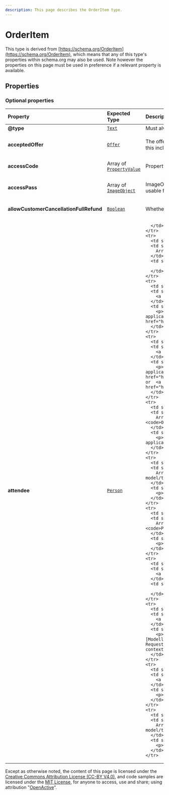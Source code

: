 ```yaml
---
description: This page describes the OrderItem type.
---
```


# OrderItem

This type is derived from [https://schema.org/OrderItem](https://schema.org/OrderItem), which means that any of this type's properties within schema.org may also be used. Note however the properties on this page must be used in preference if a relevant property is available.

## **Properties**

### **Optional properties**
    
<table>
  <thead>
    <tr>
      <th style="text-align:left">Property</th>
      <th style="text-align:left">Expected Type</th>
      <th style="text-align:left">Description</th>
    </tr>
  </thead>
  <tbody>
    <tr>
      <td style="text-align:left"><b>@type</b></td>
      <td style="text-align:left">
        <a href="https://schema.org/Text"><code>Text</code></a>
      </td>
      <td style="text-align:left">
        Must always be present and set to <code>"@type": "OrderItem"</code>
      </td>
    </tr>
    <tr>
      <td style="text-align:left"><b>acceptedOffer</b></td>
      <td style="text-align:left">
        <a href="https://developer.openactive.io/data-model/types/offer"><code>Offer</code></a>
      </td>
      <td style="text-align:left">
        <p>The offer from the associated orderedItem that has been selected by the Customer. The price of this includes or excludes tax depending on the taxMode of the Order.</p>
      </td>
    </tr>
    <tr>
      <td style="text-align:left"><b>accessCode</b></td>
      <td style="text-align:left">
        Array of <a href="https://developer.openactive.io/data-model/types/propertyvalue"><code>PropertyValue</code></a>
      </td>
      <td style="text-align:left">
        <p>PropertyValue that contains a text value usable for entrance. Not applicable for an  OrderQuote.</p>
      </td>
    </tr>
    <tr>
      <td style="text-align:left"><b>accessPass</b></td>
      <td style="text-align:left">
        Array of <a href="https://developer.openactive.io/data-model/types/imageobject"><code>ImageObject</code></a>
      </td>
      <td style="text-align:left">
        <p>ImageObject or Barcode that contains reference to an asset (e.g. Barcode, QR code image or PDF) usable for entrance. Not applicable for an OrderQuote.</p>
      </td>
    </tr>
    <tr>
      <td style="text-align:left"><b>allowCustomerCancellationFullRefund</b></td>
      <td style="text-align:left">
        <a href="https://schema.org/Boolean"><code>Boolean</code></a>
      </td>
      <td style="text-align:left">
        <p>Whether the event can be cancelled.</p>
      </td>
    </tr>
    <tr>
      <td style="text-align:left"><b>attendee</b></td>
      <td style="text-align:left">
        <a href="https://developer.openactive.io/data-model/types/person"><code>Person</code></a>
      </td>
      <td style="text-align:left">
        
      </td>
    </tr>
    <tr>
      <td style="text-align:left"><b>attendeeDetailsRequired</b></td>
      <td style="text-align:left">
        Array of <a href="https://schema.org/Property"><code>Property</code></a>
      </td>
      <td style="text-align:left">
        
      </td>
    </tr>
    <tr>
      <td style="text-align:left"><b>cancellationMessage</b></td>
      <td style="text-align:left">
        <a href="https://schema.org/Text"><code>Text</code></a>
      </td>
      <td style="text-align:left">
        <p>A message set by the Seller in the event of Opportunity cancellation, only applicable for an  Order and where the OrderItem has  orderItemStatus set to  <a href="https://openactive.io/SellerCancelled">https://openactive.io/SellerCancelled</a></p>
      </td>
    </tr>
    <tr>
      <td style="text-align:left"><b>customerNotice</b></td>
      <td style="text-align:left">
        <a href="https://schema.org/Text"><code>Text</code></a>
      </td>
      <td style="text-align:left">
        <p>A message set by the Seller to trigger a notification to the Customer, only applicable for an Order and where the OrderItem has  orderItemStatus set to  <a href="https://openactive.io/OrderItemConfirmed">https://openactive.io/OrderItemConfirmed</a> or  <a href="https://openactive.io/CustomerAttended">https://openactive.io/CustomerAttended</a></p>
      </td>
    </tr>
    <tr>
      <td style="text-align:left"><b>error</b></td>
      <td style="text-align:left">
        Array of <a href="https://developer.openactive.io/data-model/types/openbookingerror"><code>OpenBookingError</code></a>
      </td>
      <td style="text-align:left">
        <p>Array of errors related to the OrderItem being included in the Order, only applicable for an  OrderQuote.</p>
      </td>
    </tr>
    <tr>
      <td style="text-align:left"><b>orderItemIntakeForm</b></td>
      <td style="text-align:left">
        Array of <a href="https://developer.openactive.io/data-model/types/propertyvaluespecification"><code>PropertyValueSpecification</code></a>
      </td>
      <td style="text-align:left">
        <p>PropertyValueSpecifications that describe fields in the orderItemIntakeForm.</p>
      </td>
    </tr>
    <tr>
      <td style="text-align:left"><b>orderItemIntakeFormResponse</b></td>
      <td style="text-align:left">
        Array of <a href="https://developer.openactive.io/data-model/types/propertyvalue"><code>PropertyValue</code></a>
      </td>
      <td style="text-align:left">
        <p>PropertyValues that contains a text value responses to the orderItemIntakeForm.</p>
      </td>
    </tr>
    <tr>
      <td style="text-align:left"><b>orderItemStatus</b></td>
      <td style="text-align:left">
        <a href="https://openactive.io/OrderItemStatus"><code>OrderItemStatus</code></a>
      </td>
      <td style="text-align:left">
        
      </td>
    </tr>
    <tr>
      <td style="text-align:left"><b>orderedItem</b></td>
      <td style="text-align:left">
        <a href="https://developer.openactive.io/data-model/types/event"><code>Event</code></a>
      </td>
      <td style="text-align:left">
        <p>The specific bookable Thing that has been selected by the Customer. See the [Modelling-Opportunity-Data] for more information on these types. Note that the Broker Request and Orders feed only require id within these objects to be included; in these contexts, all other properties are ignored.</p>
      </td>
    </tr>
    <tr>
      <td style="text-align:left"><b>position</b></td>
      <td style="text-align:left">
        <a href="https://schema.org/Integer"><code>Integer</code></a>
      </td>
      <td style="text-align:left">
        <p>An integer representing the order of OrderItems within the array.</p>
      </td>
    </tr>
    <tr>
      <td style="text-align:left"><b>unitTaxSpecification</b></td>
      <td style="text-align:left">
        Array of <a href="https://developer.openactive.io/data-model/types/taxchargespecification"><code>TaxChargeSpecification</code></a>
      </td>
      <td style="text-align:left">
        <p>Breakdown of tax payable for the OrderItem.</p>
      </td>
    </tr>
  </tbody>
</table>






Except as otherwise noted, the content of this page is licensed under the [Creative Commons Attribution License (CC-BY V4.0)](https://creativecommons.org/licenses/by/4.0/), and code samples are licensed under the [MIT License](https://opensource.org/licenses/MIT), for anyone to access, use and share; using attribution "[OpenActive](https://www.openactive.io/)".
